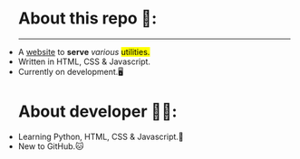 <!DOCTYPE html>

<html>
<body>



<ul><h1>About this repo 💾:</h1>
<hr>
<li>A <ins>website</ins> to <b>serve</b> <i>various</i> <mark>utilities.</mark></li>
<li>Written in HTML, CSS & Javascript.</li>
<li>Currently on development.🖥 </li>
</ul>

<ul><h1>About developer 🧑‍💻:</h1>
<li>Learning Python, HTML, CSS & Javascript.📖</li>
<li>New to GitHub.🐱</li></ul>
<br>
</html>




